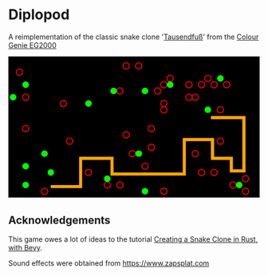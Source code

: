 # Diplopod

A reimplementation of the classic snake clone '[Tausendfuß](https://archive.org/details/Tausendfuss_1983_TCS_Computer_DE)' from the [Colour Genie EG2000](https://en.wikipedia.org/wiki/Colour_Genie)

![GIF demo](img/diplopod.gif)

## Acknowledgements

This game owes a lot of ideas to the tutorial [Creating a Snake Clone in Rust, with Bevy](https://mbuffett.com/posts/bevy-snake-tutorial/).

Sound effects were obtained from https://www.zapsplat.com
